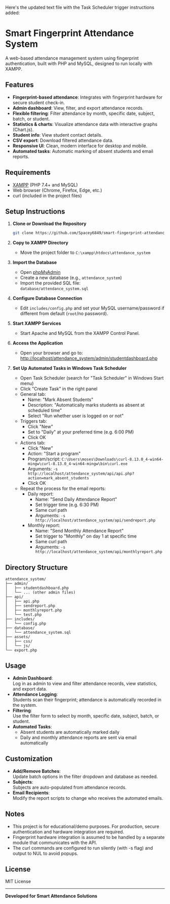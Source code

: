 Here's the updated text file with the Task Scheduler trigger instructions added:

# Smart Fingerprint Attendance System

A web-based attendance management system using fingerprint authentication, built with PHP and MySQL, designed to run locally with XAMPP.

## Features

- **Fingerprint-based attendance**: Integrates with fingerprint hardware for secure student check-in.
- **Admin dashboard**: View, filter, and export attendance records.
- **Flexible filtering**: Filter attendance by month, specific date, subject, batch, or student.
- **Statistics & charts**: Visualize attendance data with interactive graphs (Chart.js).
- **Student info**: View student contact details.
- **CSV export**: Download filtered attendance data.
- **Responsive UI**: Clean, modern interface for desktop and mobile.
- **Automated tasks**: Automatic marking of absent students and email reports.

## Requirements

- [XAMPP](https://www.apachefriends.org/) (PHP 7.4+ and MySQL)
- Web browser (Chrome, Firefox, Edge, etc.)
- curl (included in the project files)

## Setup Instructions

1. **Clone or Download the Repository**
    ```bash
    git clone https://github.com/Spacey6849/smart-fingerprint-attendance-system.git
    ```

2. **Copy to XAMPP Directory**
    - Move the project folder to `C:\xampp\htdocs\attendance_system`

3. **Import the Database**
    - Open [phpMyAdmin](http://localhost/phpmyadmin/)
    - Create a new database (e.g., `attendance_system`)
    - Import the provided SQL file:  
      `database/attendance_system.sql`

4. **Configure Database Connection**
    - Edit `includes/config.php` and set your MySQL username/password if different from default (`root`/no password).

5. **Start XAMPP Services**
    - Start Apache and MySQL from the XAMPP Control Panel.

6. **Access the Application**
    - Open your browser and go to:  
      [http://localhost/attendance_system/admin/studentdashboard.php](http://localhost/attendance_system/admin/studentdashboard.php)

7. **Set Up Automated Tasks in Windows Task Scheduler**
    - Open Task Scheduler (search for "Task Scheduler" in Windows Start menu)
    - Click "Create Task" in the right panel
    - General tab:
      - Name: "Mark Absent Students"
      - Description: "Automatically marks students as absent at scheduled time"
      - Select "Run whether user is logged on or not"
    - Triggers tab:
      - Click "New"
      - Set to "Daily" at your preferred time (e.g. 6:00 PM)
      - Click OK
    - Actions tab:
      - Click "New"
      - Action: "Start a program"
      - Program/script: `C:\Users\moses\Downloads\curl-8.13.0_4-win64-mingw\curl-8.13.0_4-win64-mingw\bin\curl.exe`
      - Arguments: `-s http://localhost/attendance_system/api/api.php?action=mark_absent_students`
      - Click OK
    - Repeat the process for the email reports:
      - Daily report:
        - Name: "Send Daily Attendance Report"
        - Set trigger time (e.g. 6:30 PM)
        - Same curl path
        - Arguments: `-s http://localhost/attendance_system/api/sendreport.php`
      - Monthly report:
        - Name: "Send Monthly Attendance Report"
        - Set trigger to "Monthly" on day 1 at specific time
        - Same curl path
        - Arguments: `-s http://localhost/attendance_system/api/monthlyreport.php`

## Directory Structure

```
attendance_system/
├── admin/
│   ├── studentdashboard.php
│   └── ... (other admin files)
├── api/
│   ├── api.php
│   ├── sendreport.php
│   ├── monthlyreport.php
│   └── test.php
├── includes/
│   └── config.php
├── database/
│   └── attendance_system.sql
├── assets/
│   ├── css/
│   └── js/
└── export.php
```

## Usage

- **Admin Dashboard**:  
  Log in as admin to view and filter attendance records, view statistics, and export data.
- **Attendance Logging**:  
  Students scan their fingerprint; attendance is automatically recorded in the system.
- **Filtering**:  
  Use the filter form to select by month, specific date, subject, batch, or student.
- **Automated Tasks**:
  - Absent students are automatically marked daily
  - Daily and monthly attendance reports are sent via email automatically

## Customization

- **Add/Remove Batches**:  
  Update batch options in the filter dropdown and database as needed.
- **Subjects**:  
  Subjects are auto-populated from attendance records.
- **Email Recipients**:  
  Modify the report scripts to change who receives the automated emails.

## Notes

- This project is for educational/demo purposes. For production, secure authentication and hardware integration are required.
- Fingerprint hardware integration is assumed to be handled by a separate module that communicates with the API.
- The curl commands are configured to run silently (with -s flag) and output to NUL to avoid popups.

## License

MIT License

---

**Developed for Smart Attendance Solutions**
